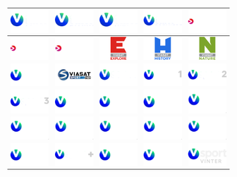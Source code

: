 | ![](https://raw.githubusercontent.com/RevGear/logo/master/International/Viasat/VFilmAction.png) | ![](https://raw.githubusercontent.com/RevGear/logo/master/International/Viasat/VFilmFamily.png) | ![](https://raw.githubusercontent.com/RevGear/logo/master/International/Viasat/VFilmHits.png) | ![](https://raw.githubusercontent.com/RevGear/logo/master/International/Viasat/VFilmPremiere.png) | ![](https://raw.githubusercontent.com/RevGear/logo/master/International/Viasat/ViaplaySports1.png) | 
|:---:|:---:|:---:|:---:|:---:| 
| ![](https://raw.githubusercontent.com/RevGear/logo/master/International/Viasat/ViaplaySports2.png) | ![](https://raw.githubusercontent.com/RevGear/logo/master/International/Viasat/ViaplayXtra.png) | ![](https://raw.githubusercontent.com/RevGear/logo/master/International/Viasat/ViasatExplore.png) | ![](https://raw.githubusercontent.com/RevGear/logo/master/International/Viasat/ViasatHistory.png) | ![](https://raw.githubusercontent.com/RevGear/logo/master/International/Viasat/ViasatNature.png) | 
| ![](https://raw.githubusercontent.com/RevGear/logo/master/International/Viasat/ViasatSport.png) | ![](https://raw.githubusercontent.com/RevGear/logo/master/International/Viasat/ViasatSportEast.png) | ![](https://raw.githubusercontent.com/RevGear/logo/master/International/Viasat/VSeries.png) | ![](https://raw.githubusercontent.com/RevGear/logo/master/International/Viasat/VSport1.png) | ![](https://raw.githubusercontent.com/RevGear/logo/master/International/Viasat/VSport2.png) | 
| ![](https://raw.githubusercontent.com/RevGear/logo/master/International/Viasat/VSport3.png) | ![](https://raw.githubusercontent.com/RevGear/logo/master/International/Viasat/VSportFootball.png) | ![](https://raw.githubusercontent.com/RevGear/logo/master/International/Viasat/VSportGolf.png) | ![](https://raw.githubusercontent.com/RevGear/logo/master/International/Viasat/VSportHockey.png) | ![](https://raw.githubusercontent.com/RevGear/logo/master/International/Viasat/VSportLive.png) | 
| ![](https://raw.githubusercontent.com/RevGear/logo/master/International/Viasat/VSportLive1.png) | ![](https://raw.githubusercontent.com/RevGear/logo/master/International/Viasat/VSportLive2.png) | ![](https://raw.githubusercontent.com/RevGear/logo/master/International/Viasat/VSportLive3.png) | ![](https://raw.githubusercontent.com/RevGear/logo/master/International/Viasat/VSportLive4.png) | ![](https://raw.githubusercontent.com/RevGear/logo/master/International/Viasat/VSportLive5.png) | 
| ![](https://raw.githubusercontent.com/RevGear/logo/master/International/Viasat/VSportMotor.png) | ![](https://raw.githubusercontent.com/RevGear/logo/master/International/Viasat/VSportPlus.png) | ![](https://raw.githubusercontent.com/RevGear/logo/master/International/Viasat/VSportPremium.png) | ![](https://raw.githubusercontent.com/RevGear/logo/master/International/Viasat/VSportUltra.png) | ![](https://raw.githubusercontent.com/RevGear/logo/master/International/Viasat/VSportVinter.png) | 
